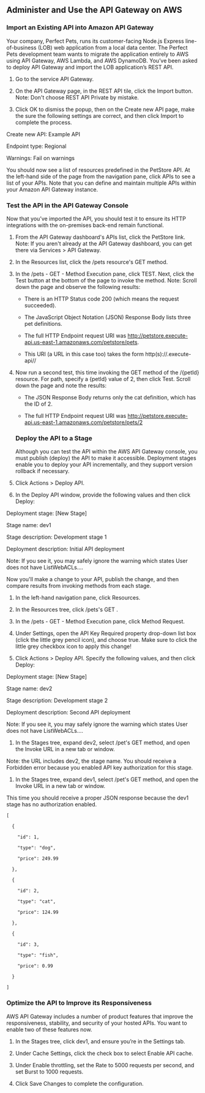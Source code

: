 ## Administer and Use the API Gateway on AWS

### Import an Existing API into Amazon API Gateway

Your company, Perfect Pets, runs its customer-facing Node.js Express line-of-business (LOB) web application from a local data center. The Perfect Pets development team wants to migrate the application entirely to AWS using API Gateway, AWS Lambda, and AWS DynamoDB. You’ve been asked to deploy API Gateway and import the LOB application’s REST API.


1. Go to the service API Gateway.

1. On the API Gateway page, in the REST API tile, click the Import button.
Note: Don't choose REST API Private by mistake.

1. Click OK to dismiss the popup, then on the Create new API page, make the sure the following settings are correct, and then click Import to complete the process.

Create new API: Example API

Endpoint type: Regional

Warnings: Fail on warnings

You should now see a list of resources predefined in the PetStore API. At the left-hand side of the page from the navigation pane, click APIs to see a list of your APIs. Note that you can define and maintain multiple APIs within your Amazon API Gateway instance.


### Test the API in the API Gateway Console


Now that you’ve imported the API, you should test it to ensure its HTTP integrations with the on-premises back-end remain functional.

1. From the API Gateway dashboard's APIs list, click the PetStore link.
   Note: If you aren't already at the API Gateway dashboard, you can get there via Services > API Gateway.

1. In the Resources list, click the /pets resource's GET method.

1. In the /pets - GET - Method Execution pane, click TEST. Next, click the Test button at the bottom of the page to invoke the method.
   Note: Scroll down the page and observe the following results:

   - There is an HTTP Status code 200 (which means the request succeeded).

   - The JavaScript Object Notation (JSON) Response Body lists three pet definitions.

   - The full HTTP Endpoint request URI was http://petstore.execute-api.us-east-1.amazonaws.com/petstore/pets.

   - This URI (a URL in this case too) takes the form http(s)://<api-name>.execute-api<aws-region>/<api-name>/<resource-name>

1. Now run a second test, this time invoking the GET method of the /{petId} resource. For path, specify a {petId} value of 2, then click Test.
   Scroll down the page and note the results:

   - The JSON Response Body returns only the cat definition, which has the ID of 2.

   - The full HTTP Endpoint request URI was http://petstore.execute-api.us-east-1.amazonaws.com/petstore/pets/2
   
   
   ### Deploy the API to a Stage
   
   Although you can test the API within the AWS API Gateway console, you must publish (deploy) the API to make it accessible. Deployment stages enable you to deploy your API incrementally, and they support version rollback if necessary.

1. Click Actions > Deploy API.

1. In the Deploy API window, provide the following values and then click Deploy:

Deployment stage: [New Stage]

Stage name: dev1

Stage description: Development stage 1

Deployment description: Initial API deployment

Note: If you see it, you may safely ignore the warning which states User does not have ListWebACLs....

Now you'll make a change to your API, publish the change, and then compare results from invoking methods from each stage.

1. In the left-hand navigation pane, click Resources.

1. In the Resources tree, click /pets's GET .

1. In the /pets - GET - Method Execution pane, click Method Request.

1. Under Settings, open the API Key Required property drop-down list box (click the little grey pencil icon), and choose true. Make sure to click the little grey checkbox icon to apply this change!

1. Click Actions > Deploy API. Specify the following values, and then click Deploy:

Deployment stage: [New Stage]

Stage name: dev2

Stage description: Development stage 2

Deployment description: Second API deployment

Note: If you see it, you may safely ignore the warning which states User does not have ListWebACLs....

1. In the Stages tree, expand dev2, select /pet's GET method, and open the Invoke URL in a new tab or window.

Note: the URL includes dev2, the stage name. You should receive a Forbidden error because you enabled API key authorization for this stage.

1. In the Stages tree, expand dev1, select /pet's GET method, and open the Invoke URL in a new tab or window.

This time you should receive a proper JSON response because the dev1 stage has no authorization enabled.


    [

      {

        "id": 1,

        "type": "dog",

        "price": 249.99

      },

      {

        "id": 2,

        "type": "cat",

        "price": 124.99

      },

      {

        "id": 3,

        "type": "fish",

        "price": 0.99

      }

    ]
    
### Optimize the API to Improve its Responsiveness
    
AWS API Gateway includes a number of product features that improve the responsiveness, stability, and security of your hosted APIs. You want to enable two of these features now.

1. In the Stages tree, click dev1, and ensure you’re in the Settings tab.

1. Under Cache Settings, click the check box to select Enable API cache.

1. Under Enable throttling, set the Rate to 5000 requests per second, and set Burst to 1000 requests.

1. Click Save Changes to complete the configuration.
